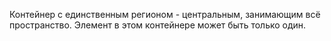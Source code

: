Контейнер с единственным регионом - центральным, занимающим всё пространство. Элемент в этом контейнере может быть только один.
